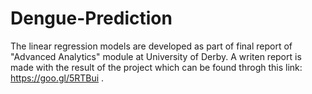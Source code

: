 # Dengue-Prediction
The linear regression models are developed as part of final report of "Advanced Analytics" module at University of Derby. A writen report is made with the result of the project which can be found throgh this link: https://goo.gl/5RTBui .
